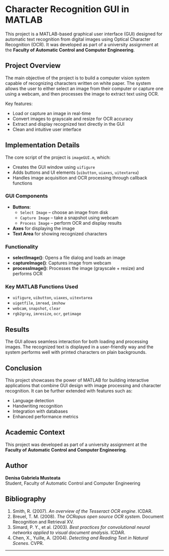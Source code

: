 # Character Recognition GUI in MATLAB

This project is a MATLAB-based graphical user interface (GUI) designed for automatic text recognition from digital images using Optical Character Recognition (OCR). It was developed as part of a university assignment at the **Faculty of Automatic Control and Computer Engineering**.

## Project Overview

The main objective of the project is to build a computer vision system capable of recognizing characters written on white paper. The system allows the user to either select an image from their computer or capture one using a webcam, and then processes the image to extract text using OCR.

Key features:
- Load or capture an image in real-time
- Convert images to grayscale and resize for OCR accuracy
- Extract and display recognized text directly in the GUI
- Clean and intuitive user interface

## Implementation Details

The core script of the project is `imageGUI.m`, which:
- Creates the GUI window using `uifigure`
- Adds buttons and UI elements (`uibutton`, `uiaxes`, `uitextarea`)
- Handles image acquisition and OCR processing through callback functions

### GUI Components
- **Buttons**:
  - `Select Image` – choose an image from disk
  - `Capture Image` – take a snapshot using webcam
  - `Process Image` – perform OCR and display results
- **Axes** for displaying the image
- **Text Area** for showing recognized characters

### Functionality
- **selectImage()**: Opens a file dialog and loads an image
- **captureImage()**: Captures image from webcam
- **processImage()**: Processes the image (grayscale + resize) and performs OCR

### Key MATLAB Functions Used
- `uifigure`, `uibutton`, `uiaxes`, `uitextarea`
- `uigetfile`, `imread`, `imshow`
- `webcam`, `snapshot`, `clear`
- `rgb2gray`, `imresize`, `ocr`, `getimage`

## Results

The GUI allows seamless interaction for both loading and processing images. The recognized text is displayed in a user-friendly way and the system performs well with printed characters on plain backgrounds.

## Conclusion

This project showcases the power of MATLAB for building interactive applications that combine GUI design with image processing and character recognition. It can be further extended with features such as:
- Language detection
- Handwriting recognition
- Integration with databases
- Enhanced performance metrics

## Academic Context

This project was developed as part of a university assignment at the **Faculty of Automatic Control and Computer Engineering**.

## Author

**Denisa Gabriela Musteata**  
Student, Faculty of Automatic Control and Computer Engineering

## Bibliography

1. Smith, R. (2007). *An overview of the Tesseract OCR engine*. ICDAR.
2. Breuel, T. M. (2008). *The OCRopus open source OCR system*. Document Recognition and Retrieval XV.
3. Simard, P. Y., et al. (2003). *Best practices for convolutional neural networks applied to visual document analysis*. ICDAR.
4. Chen, X., Yuille, A. (2004). *Detecting and Reading Text in Natural Scenes*. CVPR.

---
